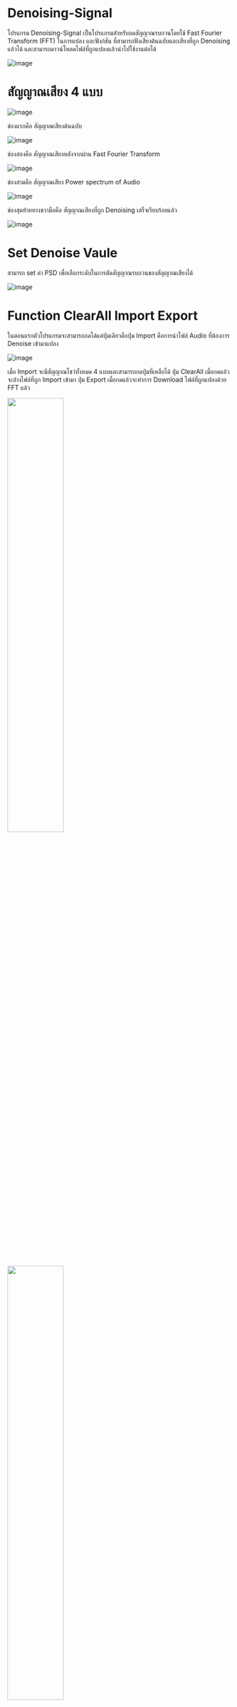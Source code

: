 # Denoising-Signal

โปรแกรม Denoising-Signal เป็นโปรแกรมสำหรับลดสัญญาณรบกวนโดยใช้ Fast Fourier Transform (FFT) ในการแปลง และฟังก์ชัน ที่สามารถฟังเสียงต้นฉบับและเสียงที่ถูก Denoising แล้วได้ และสามารถดาวน์โหลดไฟล์ที่ถูกแปลงแล้วนำไปใช้งานต่อได้

![image](https://user-images.githubusercontent.com/85865681/202138982-0cad4296-364b-4757-ac65-efa61f0eca09.png)

# สัญญาณเสียง 4 แบบ

![image](https://user-images.githubusercontent.com/85865681/202140578-f33b188c-ca31-447a-9c01-c31d3f5f7f64.png)

ช่องแรกคือ สัญญาณเสียงต้นฉบับ 

![image](https://user-images.githubusercontent.com/85865681/202144610-a9c1c886-dc4a-4aa8-8ad3-ee2a55ac950c.png)

ช่องสองคือ สัญญาณเสียงหลังจากผ่าน Fast Fourier Transform

![image](https://user-images.githubusercontent.com/85865681/202144630-ebb3d451-a95e-447a-b3e0-9d2aa6f0d475.png)

ช่องสามคือ สัญญาณเสียง Power spectrum of Audio

![image](https://user-images.githubusercontent.com/85865681/202144640-d48d93f3-f18e-474d-b10e-32ef917f7669.png)

ช่องสุดท้ายทางขวามือคือ สัญญาณเสียงที่ถูก Denoising เสร็จเรียบร้อยแล้ว

![image](https://user-images.githubusercontent.com/85865681/202144682-0b3528af-6492-466e-a340-bf7cc10e59ae.png)

# Set Denoise Vaule

สามารถ set ค่า PSD เพื่อเลือกระดับในการตัดสัญญาณรบกวนของสัญญาณเสียงได้

![image](https://user-images.githubusercontent.com/85865681/202145751-37766111-5f9a-48c1-8d88-b497b3f39760.png)

# Function ClearAll Import Export

ในตอนแรกตัวโปรแกรมจะสามารถกดได้แค่ปุ่มเดียวคือปุ่ม Import คือการนำไฟล์ Audio ที่ต้องการ Denoise เข้ามาแปลง

![image](https://user-images.githubusercontent.com/85865681/202139352-04fe756a-2267-45f7-9cd1-261e33540691.png)

เมื่อ Import จะมีสัญญาณโชว์ทั้งหมด 4 แบบและสามารถกดปุ่มที่เหลือได้ ปุ่ม ClearAll เมื่อกดแล้วจะล้างไฟล์ที่ถูก Import เข้ามา ปุ่ม Export เมื่อกดแล้วจะทำการ Download ไฟล์ที่ถูกแปลงด้วย FFT แล้ว
<p float="left">
  <img src="https://user-images.githubusercontent.com/85865681/202139504-e132601d-a2a0-453d-81da-e0004570c7bb.png" width="50%"/>
  <img src="https://user-images.githubusercontent.com/85865681/202140578-f33b188c-ca31-447a-9c01-c31d3f5f7f64.png" width="50%"/>
</p>

# Future Play Pause Stop Volume
เมื่องทำการ Import ไฟล์ Audio เข้ามาแล้วจะสามารถใช้งานฟีเจอร์นี้ได้ โดยการ Play เพิ่มเริ่ม กด Pause เพิ่อหยุดชั่วคราวและกดปุ่มเดิมเพื่อเล่นต่อ กด Stop เพื่อหยุดการเล่นเสียงนั้น 

![image](https://user-images.githubusercontent.com/85865681/202147564-fd6ff7c0-f80b-44bc-a005-376dec2ef6a1.png)
![image](https://user-images.githubusercontent.com/85865681/202147612-778ac6d8-c1ce-4032-a59c-e7e7336bac65.png)

และสามารถปรับ Volume เพื่อเพิ่ม/ลดความดังของเสียงได้

![image](https://user-images.githubusercontent.com/85865681/202147653-0b2c26e5-3641-4eb6-acd3-76f7b00ef7a5.png)
